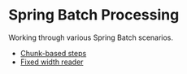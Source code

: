 # Spring Batch Processing

Working through various Spring Batch scenarios.

- [Chunk-based steps](./chunk-based-steps/)
- [Fixed width reader](./fixedwidth-reader/)